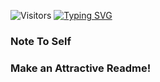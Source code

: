![Visitors](https://api.visitorbadge.io/api/visitors?path=https%3A%2F%2Fgithub.com%2FDaoistOak%2FDaoistOak%2FREADME.md&label=Visitors&countColor=%23263759&labelStyle=upper)
[![Typing SVG](https://readme-typing-svg.demolab.com/?lines=Hello+There+👋🏽😊;I'm+Daoist+Oak)](https://git.io/typing-svg)
### Note To Self
### Make an Attractive Readme!

<!--
**DaoistOak/DaoistOak** is a ✨ _special_ ✨ repository because its `README.md` (this file) appears on your GitHub profile.

Here are some ideas to get you started:

- 🔭 I’m currently working on ...
- 🌱 I’m currently learning ...
- 👯 I’m looking to collaborate on ...
- 🤔 I’m looking for help with ...
- 💬 Ask me about ...
- 📫 How to reach me: ...
- 😄 Pronouns: ...
- ⚡ Fun fact: ...
-->
